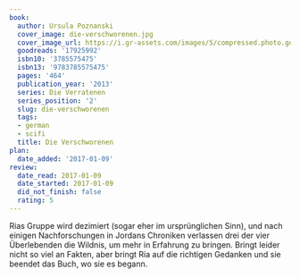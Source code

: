 ```yaml
---
book:
  author: Ursula Poznanski
  cover_image: die-verschworenen.jpg
  cover_image_url: https://i.gr-assets.com/images/S/compressed.photo.goodreads.com/books/1368581811l/17925992._SX98_.jpg
  goodreads: '17925992'
  isbn10: '3785575475'
  isbn13: '9783785575475'
  pages: '464'
  publication_year: '2013'
  series: Die Verratenen
  series_position: '2'
  slug: die-verschworenen
  tags:
  - german
  - scifi
  title: Die Verschworenen
plan:
  date_added: '2017-01-09'
review:
  date_read: 2017-01-09
  date_started: 2017-01-09
  did_not_finish: false
  rating: 5
---
```


Rias Gruppe wird dezimiert (sogar eher im ursprünglichen Sinn), und nach einigen Nachforschungen in Jordans Chroniken verlassen drei der vier Überlebenden die Wildnis, um mehr in Erfahrung zu bringen. Bringt leider nicht so viel an Fakten, aber bringt Ria auf die richtigen Gedanken und sie beendet das Buch, wo sie es begann.
